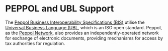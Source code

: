 # PEPPOL and UBL Support
The [Peppol Business Interoperability Specifications (BIS)](https://peppol.org/) utilise the [Universal Business Language (UBL](https://docs.oasis-open.org/ubl/UBL-2.3.html), which is an ISO open standard. Peppol, as the [Peppol Network](https://peppol.org/documentation/technical-documentation/edelivery-documentation/), also provides an independently-operated network for exchange of electronic documents, providing mechanisms for access by tax authorities for regulation. 